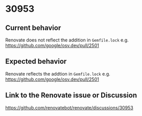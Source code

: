 # 30953

## Current behavior

Renovate does not reflect the addition in `Gemfile.lock`
e.g. https://github.com/google/osv.dev/pull/2501

## Expected behavior

Renovate reflects the addtion in `Gemfile.lock`
e.g. https://github.com/google/osv.dev/pull/2501

## Link to the Renovate issue or Discussion

https://github.com/renovatebot/renovate/discussions/30953

